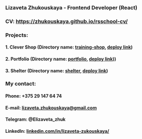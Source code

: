 ### Lizaveta Zhukouskaya - Frontend Developer (React)

### CV: https://zhukouskaya.github.io/rsschool-cv/

### Projects:
#### **1. Clever Shop** (Directory name: [training-shop](https://github.com/Zhukouskaya/training-shop), [deploy link](https://zhukouskaya.github.io/training-shop/))
#### **2. Portfolio** (Directory name: [portfolio](https://github.com/Zhukouskaya/portfolio), [deploy link](https://zhukouskaya.github.io/portfolio/)))
#### **3. Shelter** (Directory name: [shelter](https://github.com/Zhukouskaya/training-shop), [deploy link](https://rolling-scopes-school.github.io/zhukouskaya-JSFE2022Q1/shelter/pages/main/index.html))

### My contact:
#### Phone: +375 29 147 64 74
#### E-mail: lizaveta.zhukouskaya@gmail.com
#### Telegram: @Elizaveta_zhuk
#### LinkedIn: [linkedin.com/in/lizaveta-zukouskaya/](http://linkedin.com/in/lizaveta-zukouskaya/)






